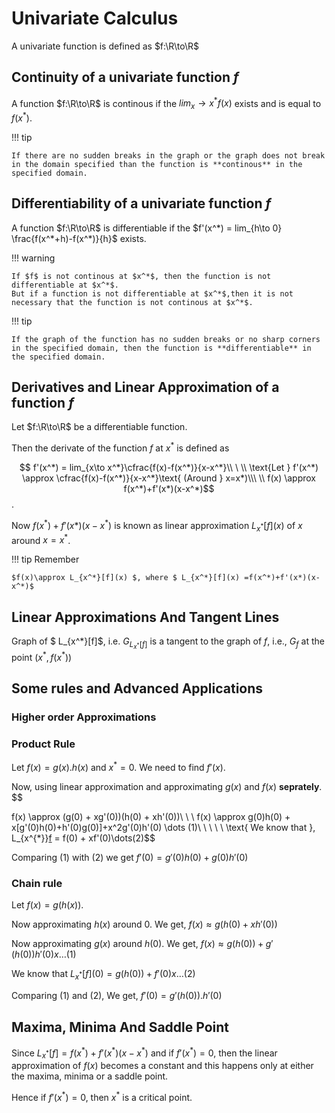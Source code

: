 # Univariate Calculus

A univariate function is defined as $f:\R\to\R$

## Continuity of a univariate function $f$

A function $f:\R\to\R$ is continous if the $lim_x\to x^* f(x)$ exists and is equal to $f(x^*)$.

!!! tip

    If there are no sudden breaks in the graph or the graph does not break in the domain specified than the function is **continous** in the specified domain.

## Differentiability of a univariate function $f$

A function $f:\R\to\R$ is differentiable if the $f'(x^*) = lim_{h\to 0} \frac{f(x^*+h)-f(x^*)}{h}$ exists.

!!! warning

    If $f$ is not continous at $x^*$, then the function is not differentiable at $x^*$.
    But if a function is not differentiable at $x^*$,then it is not necessary that the function is not continous at $x^*$.

!!! tip

    If the graph of the function has no sudden breaks or no sharp corners in the specified domain, then the function is **differentiable** in the specified domain.

## Derivatives and Linear Approximation of a function $f$

Let $f:\R\to\R$ be a differentiable function.

Then the derivate of the function $f$ at $x^*$ is defined as

$$
f'(x^*) = lim_{x\to x^*}\cfrac{f(x)-f(x^*)}{x-x^*}\\ \ \\
\text{Let } f'(x^*) \approx \cfrac{f(x)-f(x^*)}{x-x^*}\text{  (Around } x=x*)\\\ \\
f(x) \approx f(x^*)+f'(x*)(x-x^*)$$.

Now $f(x^*)+f'(x*)(x-x^*)$ is known as linear approximation $L_{x^*}[f](x)$ of $x$ around $x=x^*$.

!!! tip Remember

    $f(x)\approx L_{x^*}[f](x) $, where $ L_{x^*}[f](x) =f(x^*)+f'(x*)(x-x^*)$

## Linear Approximations And Tangent Lines

Graph of $ L_{x^*}[f]$, i.e. $G_{ L_{x^*}[f]}$ is a tangent to the graph of $f$, i.e., $G_f$ at the point $(x^*,f(x^*))$

## Some rules and Advanced Applications

<!-- TODO -->
### Higher order Approximations

### Product Rule
Let $f(x) = g(x).h(x)$ and $x^*=0$. We need to find $f'(x)$.

Now, using linear approximation and approximating $g(x)$ and $f(x)$ **seprately**.
$$

f(x) \approx (g(0) + xg'(0))(h(0) + xh'(0))\\ \ \\
f(x) \approx g(0)h(0) + x[g'(0)h(0)+h'(0)g(0)]+x^2g'(0)h'(0) \dots (1)\\ \ \\ \ \\
\text{ We know that }, L_{x^{*}}[f](0) = f(0) + xf'(0)\dots(2)$$

Comparing $(1)$ with $(2)$ we get $f'(0) = g'(0)h(0) + g(0)h'(0)$

### Chain rule

Let $f(x) = g(h(x))$.

Now approximating $h(x)$ around $0$. We get, $f(x) \approx g(h(0) + xh'(0))$

Now approximating $g(x)$ around $h(0)$. We get, $f(x) \approx g(h(0)) + g'(h(0))h'(0)x \dots (1)$

We know that $L_{x^*}[f](0) = g(h(0))+f'(0)x \dots(2)$

Comparing $(1)$ and $(2)$, We get, $f'(0) = g'(h(0)).h'(0)$

## Maxima, Minima And Saddle Point
Since $L_{x^*}[f] = f(x^*)+f'(x^*)(x-x^*)$ and if $f'(x^*) = 0$, then the linear approximation of $f(x)$ becomes a constant and this happens only at either the maxima, minima or a saddle point.

Hence if $f'(x^*) = 0$, then $x^*$ is a critical point.